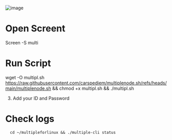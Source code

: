 ![image](https://github.com/user-attachments/assets/f6771202-7d79-48fd-a6a3-38ab37e94447)



# Open Screent
Screen -S multi

# Run Script
wget -O multipl.sh https://raw.githubusercontent.com/carspediem/multiplenode.sh/refs/heads/main/multiplenode.sh && chmod +x multipl.sh && ./multipl.sh

3. Add your ID and Password

#  Check logs 
      cd ~/multipleforlinux && ./multiple-cli status

